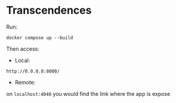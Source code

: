# Transcendences

Run:

`docker compose up --build`

Then access:

- Local:

`http://0.0.0.0:8000/`

- Remote:

on `localhost:4040` you would find the link where the app is expose

